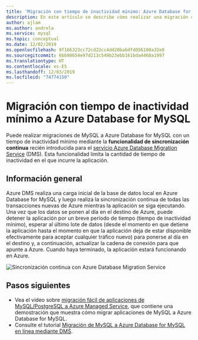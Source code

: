 ```yaml
---
title: 'Migración con tiempo de inactividad mínimo: Azure Database for MySQL'
description: En este artículo se describe cómo realizar una migración con tiempo de inactividad mínimo de una base de datos de MySQL a una base de datos de Azure Database for MySQL mediante Azure Database Migration Service.
author: ajlam
ms.author: andrela
ms.service: mysql
ms.topic: conceptual
ms.date: 12/02/2019
ms.openlocfilehash: 9f166323cc72cd22cc4dd28babdfd056100a32e0
ms.sourcegitcommit: 6bb98654e97d213c549b23ebb161bda4468a1997
ms.translationtype: HT
ms.contentlocale: es-ES
ms.lasthandoff: 12/03/2019
ms.locfileid: "74774150"
---
```

# <a name="minimal-downtime-migration-to-azure-database-for-mysql"></a>Migración con tiempo de inactividad mínimo a Azure Database for MySQL
Puede realizar migraciones de MySQL a Azure Database for MySQL con un tiempo de inactividad mínimo mediante la **funcionalidad de sincronización continua** recién introducida para el [servicio Azure Database Migration Service](https://aka.ms/get-dms) (DMS). Esta funcionalidad limita la cantidad de tiempo de inactividad en el que incurre la aplicación.

## <a name="overview"></a>Información general
Azure DMS realiza una carga inicial de la base de datos local en Azure Database for MySQL y luego realiza la sincronización continua de todas las transacciones nuevas de Azure mientras la aplicación se siga ejecutando. Una vez que los datos se ponen al día en el destino de Azure, puede detener la aplicación por un breve período de tiempo (tiempo de inactividad mínimo), esperar al último lote de datos (desde el momento en que detiene la aplicación hasta el momento en que la aplicación deja de estar disponible efectivamente para aceptar cualquier tráfico nuevo) para ponerse al día en el destino y, a continuación, actualizar la cadena de conexión para que apunte a Azure. Cuando haya terminado, la aplicación estará funcionando en Azure.

![Sincronización continua con Azure Database Migration Service](./media/howto-migrate-online/ContinuousSync.png)

## <a name="next-steps"></a>Pasos siguientes
- Vea el vídeo sobre [migración fácil de aplicaciones de MySQL/PostgreSQL a Azure Managed Service](https://medius.studios.ms/Embed/Video/THR2201?sid=THR2201), que contiene una demostración que muestra cómo migrar aplicaciones de MySQL a Azure Database for MySQL.
- Consulte el tutorial [Migración de MySQL a Azure Database for MySQL en línea mediante DMS](https://docs.microsoft.com/azure/dms/tutorial-mysql-azure-mysql-online).
